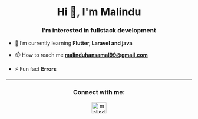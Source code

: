 <h1 align="center">Hi 👋, I'm Malindu</h1>
<h3 align="center">I’m interested in fullstack development</h3>

- 🌱 I’m currently learning **Flutter, Laravel and java**

- 📫 How to reach me **malinduhansamal99@gmail.com**

- ⚡ Fun fact **Errors**

<hr style="border: none; border-top: 0.2px solid #4f4f4f; margin: 10px 0; width: 100%;" />

<h3 align="center">Connect with me:</h3>
<p align="center">
<a href="https://www.linkedin.com/in/malindu-hansamal" target="blank"><img align="center" src="https://raw.githubusercontent.com/rahuldkjain/github-profile-readme-generator/master/src/images/icons/Social/linked-in-alt.svg" alt="malindu hansamal" height="30" width="40" /></a>
</p>

